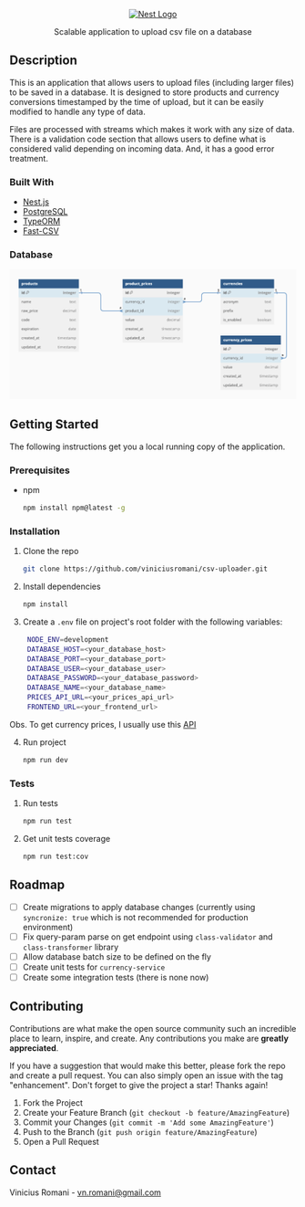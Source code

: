 <!-- PROJECT LOGO -->
<p align="center">
<a href="http://nestjs.com/" target="blank"><img src="https://nestjs.com/img/logo-small.svg" width="120" alt="Nest Logo" /></a>
</p>
<p align="center">Scalable application to upload csv file on a database</p>

<!-- ABOUT THE PROJECT -->
## Description

This is an application that allows users to upload files (including larger files) to be saved in a database. It is designed to store products and currency conversions timestamped by the time of upload, but it can be easily modified to handle any type of data.

Files are processed with streams which makes it work with any size of data. There is a validation code section that allows users to define what is considered valid depending on incoming data. And, it has a good error treatment.

### Built With

* [Nest.js](https://nestjs.com)
* [PostgreSQL](https://www.postgresql.org)
* [TypeORM](https://typeorm.io)
* [Fast-CSV](https://c2fo.github.io/fast-csv/)

### Database

![Database Schema](assets/db-schema.png)

<!-- GETTING STARTED -->
## Getting Started

The following instructions get you a local running copy of the application.

### Prerequisites

* npm
  ```sh
  npm install npm@latest -g
  ```

### Installation

1. Clone the repo
   ```sh
   git clone https://github.com/viniciusromani/csv-uploader.git
   ```
2. Install dependencies
   ```sh
   npm install
   ```
3. Create a `.env` file on project's root folder with the following variables:
   ```sh
    NODE_ENV=development
    DATABASE_HOST=<your_database_host>
    DATABASE_PORT=<your_database_port>
    DATABASE_USER=<your_database_user>
    DATABASE_PASSWORD=<your_database_password>
    DATABASE_NAME=<your_database_name>
    PRICES_API_URL=<your_prices_api_url>
    FRONTEND_URL=<your_frontend_url>
   ```
Obs. To get currency prices, I usually use this [API](https://github.com/fawazahmed0/exchange-api)

4. Run project
   ```js
   npm run dev
   ```

### Tests

1. Run tests
   ```sh
   npm run test
   ```
2. Get unit tests coverage
   ```sh
   npm run test:cov
   ```

<!-- ROADMAP -->
## Roadmap

- [ ] Create migrations to apply database changes (currently using `syncronize: true` which is not recommended for production environment)
- [ ] Fix query-param parse on get endpoint using `class-validator` and `class-transformer` library
- [ ] Allow database batch size to be defined on the fly
- [ ] Create unit tests for `currency-service`
- [ ] Create some integration tests (there is none now)

<!-- CONTRIBUTING -->
## Contributing

Contributions are what make the open source community such an incredible place to learn, inspire, and create. Any contributions you make are **greatly appreciated**.

If you have a suggestion that would make this better, please fork the repo and create a pull request. You can also simply open an issue with the tag "enhancement".
Don't forget to give the project a star! Thanks again!

1. Fork the Project
2. Create your Feature Branch (`git checkout -b feature/AmazingFeature`)
3. Commit your Changes (`git commit -m 'Add some AmazingFeature'`)
4. Push to the Branch (`git push origin feature/AmazingFeature`)
5. Open a Pull Request

<!-- CONTACT -->
## Contact

Vinicius Romani - vn.romani@gmail.com
